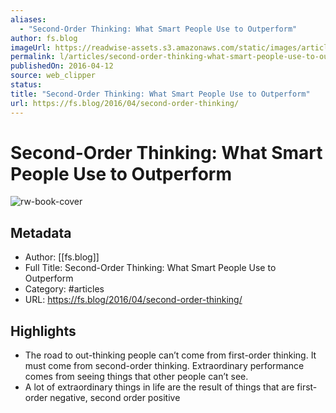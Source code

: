 ```yaml
---
aliases:
  - "Second-Order Thinking: What Smart People Use to Outperform"
author: fs.blog
imageUrl: https://readwise-assets.s3.amazonaws.com/static/images/article3.5c705a01b476.png
permalink: l/articles/second-order-thinking-what-smart-people-use-to-outperform
publishedOn: 2016-04-12
source: web_clipper
status: 
title: "Second-Order Thinking: What Smart People Use to Outperform"
url: https://fs.blog/2016/04/second-order-thinking/
---
```

# Second-Order Thinking: What Smart People Use to Outperform

![rw-book-cover](https://readwise-assets.s3.amazonaws.com/static/images/article3.5c705a01b476.png)

## Metadata

- Author: [[fs.blog]]
- Full Title: Second-Order Thinking: What Smart People Use to Outperform
- Category: #articles
- URL: https://fs.blog/2016/04/second-order-thinking/

## Highlights

- The road to out-thinking people can’t come from first-order thinking. It must come from second-order thinking. Extraordinary performance comes from seeing things that other people can’t see.
- A lot of extraordinary things in life are the result of things that are first-order negative, second order positive
